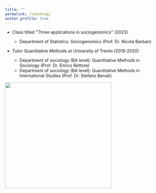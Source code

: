 ```yaml
---
title: ""
permalink: /teaching/
author_profile: true
---
```


 * Class titled "Three applications in sociogenomics" (2023)
   * Department of Statistics: Sociogenomics (Prof. Dr. Nicola Barban) 


 * Tutor Quantitative Methods at University of Trento (2019-2020) 
      * Department of sociology (BA level): Quantitative Methods in Sociology (Prof. Dr. Enrico Rettore) 
      * Department of sociology (BA level): Quantitative Methods in International Studies (Prof. Dr. Stefano Benati)

<img src="http://gaiaghirardi.github.io/images/tea.jpeg" width="350" />
